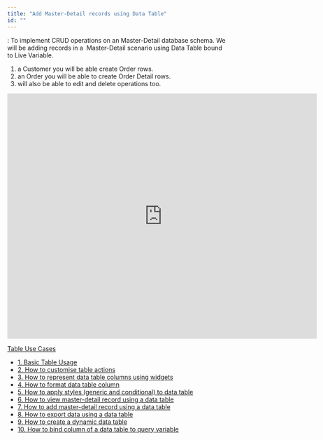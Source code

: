 ```yaml
---
title: "Add Master-Detail records using Data Table"
id: ""
---
```


: To implement CRUD operations on an Master-Detail database schema. We will be adding records in a  Master-Detail scenario using Data Table bound to Live Variable.

1. a Customer you will be able create Order rows.
2. an Order you will be able to create Order Detail rows.
3. will also be able to edit and delete operations too.

<iframe width="708" height="560" src="https://docs.google.com/presentation/d/e/2PACX-1vSqfCUTgQiQf8t4tVzCJZBKDyApZbAi8oOhWvkw6Rd-DgCftLstD3OU4ewmqUwRfEt0t45RZYKObVHB/embed?start=false&amp;loop=false&amp;delayms=3000" frameborder="0" allowfullscreen="allowfullscreen" mozallowfullscreen="mozallowfullscreen" webkitallowfullscreen="webkitallowfullscreen"></iframe>

[Table Use Cases](/learn/app-development/widgets/datalive/datatable/data-table-use-cases/)

- [1\. Basic Table Usage](/learn/app-development/widgets/datalive/datatable/data-table-basic-usage/)
- [2\. How to customise table actions](/learn/how-tos/data-table-actions/)
- [3\. How to represent data table columns using widgets](/learn/how-tos/data-table-widget-representations/)
- [4\. How to format data table column](/learn/how-tos/data-table-format/)
- [5\. How to apply styles (generic and conditional) to data table](/learn/how-tos/data-table-styling/)
- [6\. How to view master-detail record using a data table](/learn/how-tos/view-master-detail-data-records-using-data-table/)
- [7\. How to add master-detail record using a data table](/learn/how-tos/add-master-detail-records-using-data-table/)
- [8\. How to export data using a data table](/learn/how-tos/export-data-data-table/)
- [9\. How to create a dynamic data table](/learn/how-tos/dynamic-data-tables/)
- [10\. How to bind column of a data table to query variable](/learn/how-tos/data-table-column-bound-query/)
